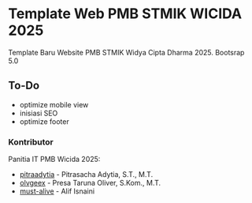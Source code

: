 # Template Web PMB STMIK WICIDA 2025
Template Baru Website PMB STMIK Widya Cipta Dharma 2025. Bootsrap 5.0

## To-Do
* optimize mobile view 
* inisiasi SEO
* optimize footer

### Kontributor
Panitia IT PMB Wicida 2025:
* [pitraadytia](https://github.com/pitraadytia) - Pitrasacha Adytia, S.T., M.T.
* [olvgeex](https://github.com/olvgeex) - Presa Taruna Oliver, S.Kom., M.T.
* [must-alive](https://github.com/must-alive) - Alif Isnaini